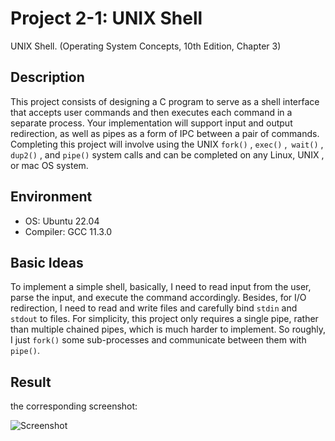 # Project 2-1: UNIX Shell

UNIX Shell. (Operating System Concepts, 10th Edition, Chapter 3)

## Description

This project consists of designing a C program to serve as a shell interface that accepts user commands and then executes each command in a separate process. Your implementation will support input and output redirection, as well as pipes as a form of IPC between a pair of commands. Completing this project will involve using the UNIX `fork()` , `exec()` ,` wait()` , `dup2()` , and `pipe()` system calls and can be completed on any Linux, UNIX , or mac OS system.

## Environment

- OS: Ubuntu 22.04 
- Compiler: GCC 11.3.0 

## Basic Ideas

To implement a simple shell, basically, I need to read input from the user, parse the input, and execute the command accordingly. Besides, for I/O redirection, I need to read and write files and carefully bind `stdin` and `stdout` to files. For simplicity, this project only requires a single pipe, rather than multiple chained pipes, which is much harder to implement. So roughly, I just `fork()` some sub-processes and communicate between them with `pipe()`.


## Result

the corresponding screenshot:

![Screenshot](./screenshot.png)

